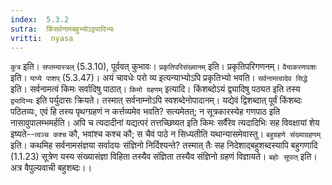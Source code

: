 ```yaml
---
index:  5.3.2
sutra:  किंसर्वनामबहुभ्योऽद्व्यादिभ्यः
vritti:  nyasa
---
```


`कुत्र` इति। `सप्तम्यास्त्रल्` (5.3.10), पूर्ववत् कुभावः। `प्रकृतिपरिसंख्यानम्` इति। प्रकृतिपरिगणनम्। `वैयाकरणपाशः` इति। `याप्ये पाशप्` (5.3.47)। अयं चावधेः परो व्य इत्यन्याभ्योऽपि प्रकृतिभ्यो भवति। `सर्वनामत्वादेव सिद्धे` इति। सर्वनामत्वं किमः सर्वादिषु पाठात्। `किमो ग्रहणम्` इत्यादि। किंशब्दोऽयं द्व्यादिषु पठ्यत इति तस्य `द्व्यादिभ्यः` इति पर्युदासः क्रियते। तस्मात् सर्वनाम्नोऽपि स्वशब्देनोपादानम्। यद्येवं द्विशब्दात् पूर्वं किंशब्दः पठितव्यः, एवं हि तस्य पृथग्ग्रहणं न कर्त्तव्यमेव भवति? सत्यमेतत्; न सूत्रकारस्येह गणपाठ इति नासावुपालम्भमर्हति। अपि च त्यदादीनां यद्यत्परं तत्तच्छिष्यत इति किमः सर्वैरेव त्यदादिभिः सह विवक्षायां शेय इष्यते--`त्वञ्च कश्च` कौ, भवांश्च कश्च कौ; स चैवं पाठे न सिध्यतीति यथान्यासमेवास्तु।
`बहुग्रहणे संख्याग्रहणम्` इति। कथमिह सर्वनामसंज्ञया सर्वादयः संज्ञिनो निर्दिश्यन्ते? तस्मात् तैः सह निदेशाद्बहुशब्दस्यापि बहुगणादि (1.1.23) सूत्रेण यस्य संख्यासंज्ञा विहिता तस्यैव संज्ञिता तस्यैव संज्ञिनो ग्रहणं विज्ञायते। `बहोः सूपात्` इति। अत्र वैपुल्यवाची बहुशब्दः।।

